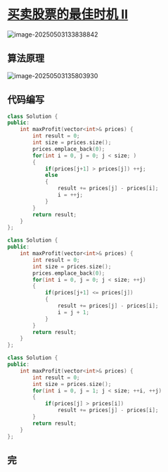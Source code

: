 # [买卖股票的最佳时机 II](https://leetcode.cn/problems/best-time-to-buy-and-sell-stock-ii/)

![image-20250503133838842](https://md-wind.oss-cn-nanjing.aliyuncs.com/md/20250503133838912.png)

## 算法原理

![image-20250503135803930](https://md-wind.oss-cn-nanjing.aliyuncs.com/md/20250503135804111.png)

## 代码编写

```cpp
class Solution {
public:
    int maxProfit(vector<int>& prices) {
        int result = 0;
        int size = prices.size();
        prices.emplace_back(0);
        for(int i = 0, j = 0; j < size; )
        {
            if(prices[j+1] > prices[j]) ++j;
            else
            {
                result += prices[j] - prices[i];
                i = ++j;
            }
        }
        return result;
    }
};

class Solution {
public:
    int maxProfit(vector<int>& prices) {
        int result = 0;
        int size = prices.size();
        prices.emplace_back(0);
        for(int i = 0, j = 0; j < size; ++j)
        {
            if(prices[j+1] <= prices[j])
            {
                result += prices[j] - prices[i];
                i = j + 1;
            }
        }
        return result;
    }
};

class Solution {
public:
    int maxProfit(vector<int>& prices) {
        int result = 0;
        int size = prices.size();
        for(int i = 0, j = 1; j < size; ++i, ++j)
        {
            if(prices[j] > prices[i])
                result += prices[j] - prices[i];
        }
        return result;
    }
};
```

## 完
